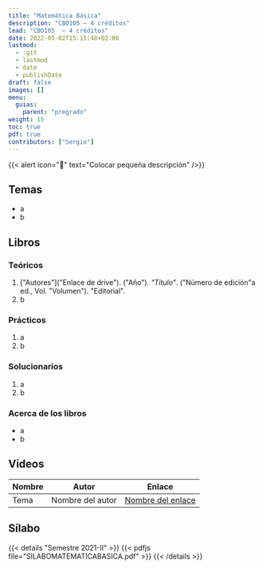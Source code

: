 ```yaml
---
title: "Matemática Básica"
description: "CBO105 — 4 créditos"
lead: "CBO105  — 4 créditos"
date: 2022-05-02T15:15:48+02:00
lastmod:
  - :git
  - lastmod
  - date
  - publishDate
draft: false
images: []
menu:
  guias:
    parent: "pregrado"
weight: 15
toc: true
pdf: true
contributors: ["Sergio"]
---
```


{{< alert icon="📌" text="Colocar pequeña descripción" />}}

## Temas

- a
- b

## Libros

### Teóricos

1. ["Autores"]("Enlace de drive"). ("Año"). *"Título"*. ("Número de edición"a ed., Vol. "Volumen"). "Editorial".
2. b

### Prácticos

1. a
2. b

### Solucionarios

1. a
2. b

### Acerca de los libros

- a
- b

## Videos

|Nombre|Autor|Enlace|
|------|-----|------|
|Tema|Nombre del autor|[Nombre del enlace](#prácticos)|

## Sílabo

{{< details "Semestre 2021-II" >}}
{{< pdfjs file="SILABOMATEMATICABASICA.pdf" >}}
{{< /details >}}
